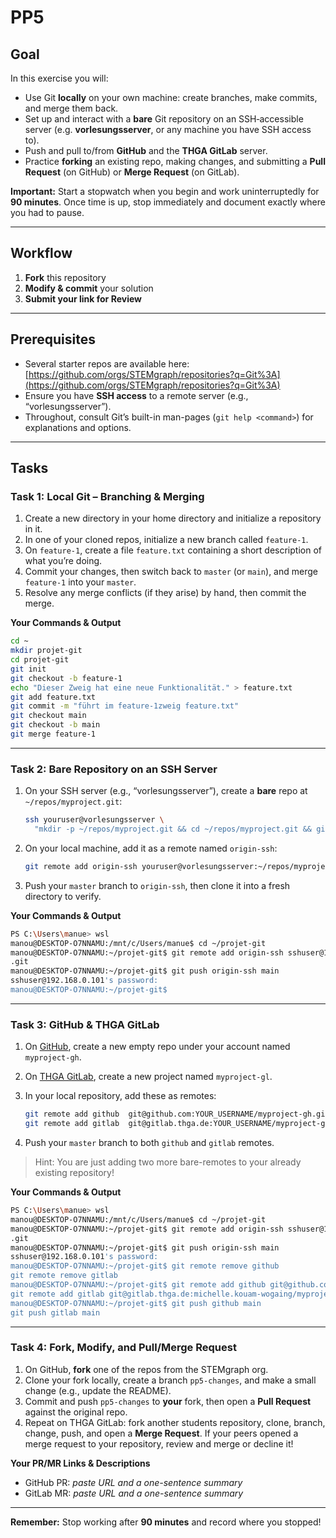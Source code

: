 # PP5

## Goal

In this exercise you will:

* Use Git **locally** on your own machine: create branches, make commits, and merge them back.
* Set up and interact with a **bare** Git repository on an SSH‐accessible server (e.g. **vorlesungsserver**, or any machine you have SSH access to).
* Push and pull to/from **GitHub** and the **THGA GitLab** server.
* Practice **forking** an existing repo, making changes, and submitting a **Pull Request** (on GitHub) or **Merge Request** (on GitLab).

**Important:** Start a stopwatch when you begin and work uninterruptedly for **90 minutes**. Once time is up, stop immediately and document exactly where you had to pause.

---

## Workflow

1. **Fork** this repository
2. **Modify & commit** your solution
3. **Submit your link for Review**

---

## Prerequisites

* Several starter repos are available here:
  [https://github.com/orgs/STEMgraph/repositories?q=Git%3A](https://github.com/orgs/STEMgraph/repositories?q=Git%3A)
* Ensure you have **SSH access** to a remote server (e.g., “vorlesungsserver”).
* Throughout, consult Git’s built-in man-pages (`git help <command>`) for explanations and options.

---

## Tasks

### Task 1: Local Git – Branching & Merging

1. Create a new directory in your home directory and initialize a repository in it. 
2. In one of your cloned repos, initialize a new branch called `feature-1`.
3. On `feature-1`, create a file `feature.txt` containing a short description of what you’re doing.
4. Commit your changes, then switch back to `master` (or `main`), and merge `feature-1` into your `master`.
5. Resolve any merge conflicts (if they arise) by hand, then commit the merge. 

**Your Commands & Output**

```bash
cd ~
mkdir projet-git
cd projet-git
git init
git checkout -b feature-1
echo "Dieser Zweig hat eine neue Funktionalität." > feature.txt
git add feature.txt
git commit -m "führt im feature-1zweig feature.txt"
git checkout main
git checkout -b main
git merge feature-1


```

---

### Task 2: Bare Repository on an SSH Server

1. On your SSH server (e.g., “vorlesungsserver”), create a **bare** repo at `~/repos/myproject.git`:

   ```bash
   ssh youruser@vorlesungsserver \
     "mkdir -p ~/repos/myproject.git && cd ~/repos/myproject.git && git init --bare"
   ```
2. On your local machine, add it as a remote named `origin-ssh`:

   ```bash
   git remote add origin-ssh youruser@vorlesungsserver:~/repos/myproject.git
   ```
3. Push your `master` branch to `origin-ssh`, then clone it into a fresh directory to verify.

**Your Commands & Output**

```bash
PS C:\Users\manue> wsl
manou@DESKTOP-O7NNAMU:/mnt/c/Users/manue$ cd ~/projet-git
manou@DESKTOP-O7NNAMU:~/projet-git$ git remote add origin-ssh sshuser@192.168.0.101:/mnt/c/Users/sshuser/repos/myproject
.git
manou@DESKTOP-O7NNAMU:~/projet-git$ git push origin-ssh main
sshuser@192.168.0.101's password:
manou@DESKTOP-O7NNAMU:~/projet-git$
```

---

### Task 3: GitHub & THGA GitLab

1. On [GitHub](github.com), create a new empty repo under your account named `myproject-gh`.
2. On [THGA GitLab](gitlab.thga.de), create a new project named `myproject-gl`.
3. In your local repository, add these as remotes:

   ```bash
   git remote add github  git@github.com:YOUR_USERNAME/myproject-gh.git
   git remote add gitlab  git@gitlab.thga.de:YOUR_USERNAME/myproject-gl.git
   ```
4. Push your `master` branch to both `github` and `gitlab` remotes.

> Hint: You are just adding two more bare-remotes to your already existing repository!

**Your Commands & Output**

```bash
PS C:\Users\manue> wsl
manou@DESKTOP-O7NNAMU:/mnt/c/Users/manue$ cd ~/projet-git
manou@DESKTOP-O7NNAMU:~/projet-git$ git remote add origin-ssh sshuser@192.168.0.101:/mnt/c/Users/sshuser/repos/myproject
.git
manou@DESKTOP-O7NNAMU:~/projet-git$ git push origin-ssh main
sshuser@192.168.0.101's password:
manou@DESKTOP-O7NNAMU:~/projet-git$ git remote remove github
git remote remove gitlab
manou@DESKTOP-O7NNAMU:~/projet-git$ git remote add github git@github.com:ManoellaKouam/myproject-gh.git
git remote add gitlab git@gitlab.thga.de:michelle.kouam-wogaing/myproject-gl.git
manou@DESKTOP-O7NNAMU:~/projet-git$ git push github main
git push gitlab main
```

---

### Task 4: Fork, Modify, and Pull/Merge Request

1. On GitHub, **fork** one of the repos from the STEMgraph org.
2. Clone your fork locally, create a branch `pp5-changes`, and make a small change (e.g., update the README).
3. Commit and push `pp5-changes` to **your** fork, then open a **Pull Request** against the original repo.
4. Repeat on THGA GitLab: fork another students repository, clone, branch, change, push, and open a **Merge Request**. If your peers opened a merge request to your repository, review and merge or decline it!

**Your PR/MR Links & Descriptions**

* GitHub PR: *paste URL and a one-sentence summary*
* GitLab MR: *paste URL and a one-sentence summary*

---

**Remember:** Stop working after **90 minutes** and record where you stopped!

